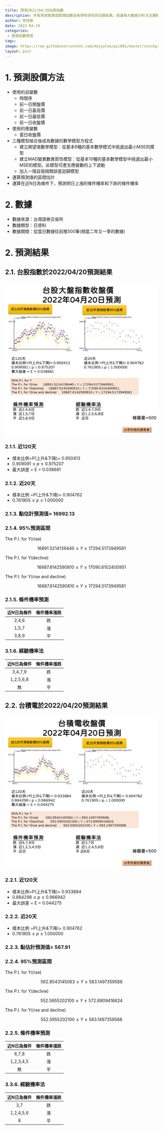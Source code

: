 ```yaml
---
title: 預測2022/04/20台股指數
description: 所有預測股價或股價指數皆為學術研究的記錄結果。我運用大數據分析方法建購股價或股價指數的數學模型，再由數學模型得到預測值。反覆1億次，得到預測值的抽樣分配，進行區間估計和機率計算。所有結果僅供參考，投資人因參考本文產生投資損益皆與作者無關。
author: 李玫郁
date: 2022-04-19
categories:
 - 股價指數預測
tags: 
image: https://raw.githubusercontent.com/meiyulee/pic001/master/stockpredict/20220420_prediction_stock_prices_TWI.jpg
layout: post
---
```




# 1. 預測股價方法

- 使用的自變數
  - 時間序
  - 前一日開盤價
  - 前一日最高價
  - 前一日最低價
  - 前一日收盤價
- 使用的應變數
  - 當日收盤價
- 三種模型組合後成為數據的數學模型方程式
  - 建立期望值數學模型：從基本8種的基本數學模式中挑選出最小MSE的模型
   - 建立MAD變異數異質性模型：從基本10種的基本數學模型中挑選出最小MSE的模型。此模型可產生應變數的上下波動
   - 加入一階自我相關誤差迴歸模型
- 運算預測值的區間估計
- 運算在近N日為條件下，預測明日上漲的條件機率和下跌的條件機率

# 2. 數據

- 數據來源：台灣證券交易所
- 數據類型：日資料
- 數據期間：從當日數據往前推500筆(相當二年又一季的數據)

# 2. 預測結果

## 2.1. 台股指數於2022/04/20預測結果

![](https://raw.githubusercontent.com/meiyulee/pic001/master/stockpredict/20220420_prediction_stock_prices_TWI.jpg)

### 2.1.1. 近120天

- 樣本比例=P(上升&下降)= 0.950413
- $0.909091 \leq p \leq 0.975207$
- 最大誤差 = E = 0.038681

### 2.1.2. 近20天

- 樣本比例 =P(上升&下降)= 0.904762
- $0.761905 \leq p \leq 1.000000$

### 2.1.3. 點估計預測值= 16992.13

### 2.1.4. 95%預測區間

The P.I. for Y(rise)

$$16891.5214139440 \leq Y \leq 17294.5173949581$$

The P.I. for Y(decline)

$$16687.6142590810 \leq Y \leq 17090.6102400951$$

The P.I. for Y(rise and decline)

$$16687.6142590810 \leq Y \leq 17294.5173949581$$


### 2.1.5. 條件機率預測

| 近N日為條件|條件機率漲跌|
| :----: | :----: |
| 2,4,6 | 跌 |
| 1,5,7 | 漲 |
| 3,8,9 | 平 |

### 3.1.6. 經驗機率法

| 近N日為條件|條件機率漲跌|
| :----: | :----: |
| 3,4,7,9 | 跌 |
| 1,2,5,6,8 | 漲 |
| 無 | 平 |

## 2.2. 台積電於2022/04/20預測結果

![](https://raw.githubusercontent.com/meiyulee/pic001/master/stockpredict/20220420_prediction_stock_prices_TWSC.jpg)

### 2.2.1. 近120天

- 樣本比例=P(上升&下降)= 0.933884
- $0.884298 \leq p \leq 0.966942$
- 最大誤差 = E = 0.044275

### 2.2.2. 近20天

- 樣本比例 =P(上升&下降)= 0.904762
- $0.761905 \leq p \leq 1.000000$

### 2.2.3. 點估計預測值= 567.91

### 2.2.4. 95%預測區間

The P.I. for Y(rise)

$$562.8543145063 \leq Y \leq 583.1497359588$$

The P.I. for Y(decline)

$$552.5955202100 \leq Y \leq 572.8909416624$$

The P.I. for Y(rise and decline)

$$552.5955202100 \leq Y \leq 583.1497359588$$

### 2.2.5. 條件機率預測

| 近N日為條件|條件機率漲跌|
| :----: | :----: |
| 6,7,8 | 跌 |
| 1,2,3,4,5 | 漲 |
| 無 | 平 |

### 3.3.6. 經驗機率法

| 近N日為條件|條件機率漲跌|
| :----: | :----: |
| 3,7 | 跌 |
| 1,2,4,5,6 | 漲 |
| 8 | 平 |



